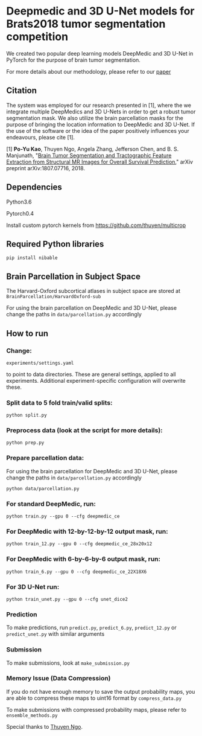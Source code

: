 # Deepmedic and 3D U-Net models for Brats2018 tumor segmentation competition

We created two popular deep learning models DeepMedic and 3D U-Net in PyTorch for the purpose of brain tumor segmentation.

For more details about our methodology, please refer to our [paper](https://www.researchgate.net/publication/326549702_Brain_Tumor_Segmentation_and_Tractographic_Feature_Extraction_from_Structural_MR_Images_for_Overall_Survival_Prediction)

## Citation

The system was employed for our research presented in [1], where the we integrate multiple DeepMedics and 3D U-Nets in order to get a robust tumor segmentation mask. We also utilize the brain parcellation masks for the purpose of bringing the location information to DeepMedic and 3D U-Net. If the use of the software or the idea of the paper positively influences your endeavours, please cite [1].

[1] **Po-Yu Kao**, Thuyen Ngo, Angela Zhang, Jefferson Chen, and B. S. Manjunath, "[Brain Tumor Segmentation and Tractographic Feature Extraction from Structural MR Images for Overall Survival Prediction.](https://arxiv.org/abs/1807.07716)" arXiv preprint arXiv:1807.07716, 2018.


## Dependencies

Python3.6

Pytorch0.4

Install custom pytorch kernels from https://github.com/thuyen/multicrop

## Required Python libraries

`pip install nibable`

## Brain Parcellation in Subject Space

The Harvard-Oxford subcortical atlases in subject space are stored at `BrainParcellation/HarvardOxford-sub`

For using the brain parcellation on DeepMedic and 3D U-Net, please change the paths in `data/parcellation.py` accordingly

## How to run

### Change:

```
experiments/settings.yaml
```

to point to data directories. These are general settings, applied to all
experiments. Additional experiment-specific configuration will overwrite
these.

### Split data to 5 fold train/valid splits:

```
python split.py
```

### Preprocess data (look at the script for more details):

```
python prep.py
```

### Prepare parcellation data:

For using the brain parcellation for DeepMedic and 3D U-Net, please change the paths in `data/parcellation.py` accordingly

```
python data/parcellation.py
```

### For standard DeepMedic, run:
```
python train.py --gpu 0 --cfg deepmedic_ce
```

### For DeepMedic with 12-by-12-by-12 output mask, run: 
```
python train_12.py --gpu 0 --cfg deepmedic_ce_28x20x12
```

### For DeepMedic with 6-by-6-by-6 output mask, run: 
```
python train_6.py --gpu 0 --cfg deepmedic_ce_22X18X6
```

### For 3D U-Net run:
```
python train_unet.py --gpu 0 --cfg unet_dice2
```

### Prediction

To make predictions, run `predict.py`, `predict_6.py`, `predict_12.py` or `predict_unet.py` with similar arguments

### Submission

To make submissions, look at `make_submission.py`

### Memory Issue (Data Compression)

If you do not have enough memory to save the output probability maps, you are able to compress these maps to uint16 format by `compress_data.py`

To make submissions with compressed probability maps, please refer to `ensemble_methods.py`



Special thanks to [Thuyen Ngo](https://github.com/thuyen).
